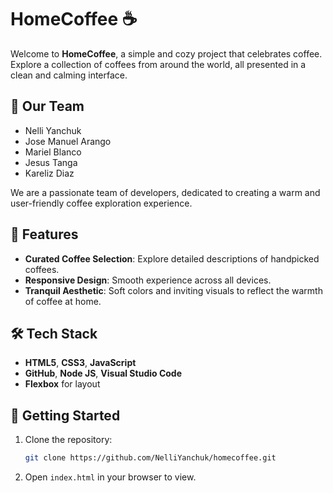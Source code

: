 # HomeCoffee ☕️

Welcome to **HomeCoffee**, a simple and cozy project that celebrates coffee. Explore a collection of coffees from around the world, all presented in a clean and calming interface.

## 👥 Our Team

- Nelli Yanchuk
- Jose Manuel Arango
- Mariel Blanco
- Jesus Tanga
- Kareliz Diaz

We are a passionate team of developers, dedicated to creating a warm and user-friendly coffee exploration experience.

## 🌟 Features

- **Curated Coffee Selection**: Explore detailed descriptions of handpicked coffees.
- **Responsive Design**: Smooth experience across all devices.
- **Tranquil Aesthetic**: Soft colors and inviting visuals to reflect the warmth of coffee at home.

## 🛠️ Tech Stack

- **HTML5**, **CSS3**, **JavaScript**
- **GitHub**, **Node JS**, **Visual Studio Code**  
- **Flexbox** for layout

## 🚀 Getting Started

1. Clone the repository:
    ```bash
    git clone https://github.com/NelliYanchuk/homecoffee.git
    ```
2. Open `index.html` in your browser to view.

